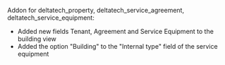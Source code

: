 Addon for deltatech_property, deltatech_service_agreement, deltatech_service_equipment:

- Added new fields Tenant, Agreement and Service Equipment to the building view
- Added the option "Building" to the "Internal type" field of the service equipment

